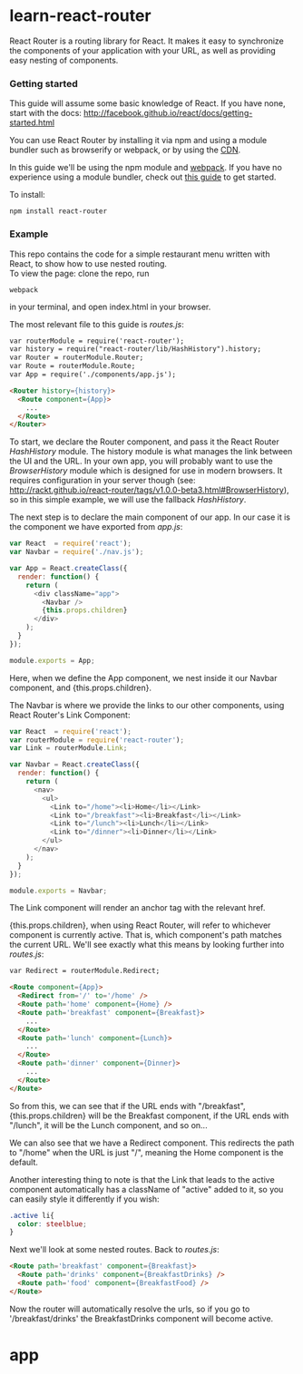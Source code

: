 # learn-react-router

React Router is a routing library for React. It makes it easy to synchronize the components of your application with your URL, as well as providing easy nesting of components.

### Getting started

This guide will assume some basic knowledge of React. If you have none, start with the docs: http://facebook.github.io/react/docs/getting-started.html

You can use React Router by installing it via npm and using a module bundler such as browserify or webpack, or by using the [CDN](https://cdnjs.com/libraries/react-router).

In this guide we'll be using the npm module and [webpack](http://webpack.github.io/). If you have no experience using a module bundler, check out [this guide](https://github.com/jrans/React-Webpack-Hotloader) to get started.

To install:
```
npm install react-router
```
### Example

This repo contains the code for a simple restaurant menu written with React, to show how to use nested routing.  
To view the page: clone the repo, run
```
webpack
```
in your terminal, and open index.html in your browser.

The most relevant file to this guide is _routes.js_:
``` html
var routerModule = require('react-router');
var history = require("react-router/lib/HashHistory").history;
var Router = routerModule.Router;
var Route = routerModule.Route;
var App = require('./components/app.js');

<Router history={history}>
  <Route component={App}>
    ...
  </Route>
</Router>
```
To start, we declare the Router component, and pass it the React Router _HashHistory_ module. The history module is what manages the link between the UI and the URL. In your own app, you will probably want to use the _BrowserHistory_ module which is designed for use in modern browsers. It requires configuration in your server though (see: http://rackt.github.io/react-router/tags/v1.0.0-beta3.html#BrowserHistory), so in this simple example, we will use the fallback _HashHistory_.

The next step is to declare the main component of our app. In our case it is the component we have exported from _app.js_:
``` js
var React  = require('react');
var Navbar = require('./nav.js');

var App = React.createClass({
  render: function() {
    return (
      <div className="app">
        <Navbar />
        {this.props.children}
      </div>
    );
  }
});

module.exports = App;
```
Here, when we define the App component, we nest inside it our Navbar component, and {this.props.children}.

The Navbar is where we provide the links to our other components, using React Router's Link Component:
``` js
var React  = require('react');
var routerModule = require('react-router');
var Link = routerModule.Link;

var Navbar = React.createClass({
  render: function() {
    return (
      <nav>
        <ul>
          <Link to="/home"><li>Home</li></Link>
          <Link to="/breakfast"><li>Breakfast</li></Link>
          <Link to="/lunch"><li>Lunch</li></Link>
          <Link to="/dinner"><li>Dinner</li></Link>
        </ul>
      </nav>
    );
  }
});

module.exports = Navbar;
```
The Link component will render an anchor tag with the relevant href.

{this.props.children}, when using React Router, will refer to whichever component is currently active. That is, which component's path matches the current URL. We'll see exactly what this means by looking further into _routes.js_:
``` html
var Redirect = routerModule.Redirect;

<Route component={App}>
  <Redirect from='/' to='/home' />
  <Route path='home' component={Home} />
  <Route path='breakfast' component={Breakfast}>
    ...
  </Route>
  <Route path='lunch' component={Lunch}>
    ...
  </Route>
  <Route path='dinner' component={Dinner}>
    ...
  </Route>
</Route>
```
So from this, we can see that if the URL ends with "/breakfast", {this.props.children} will be the Breakfast component, if the URL ends with "/lunch", it will be the Lunch component, and so on...

We can also see that we have a Redirect component. This redirects the path to "/home" when the URL is just "/", meaning the Home component is the default.

Another interesting thing to note is that the Link that leads to the active component automatically has a className of "active" added to it, so you can easily style it differently if you wish:
``` css
.active li{
  color: steelblue;
}
```
Next we'll look at some nested routes. Back to _routes.js_:
``` html
<Route path='breakfast' component={Breakfast}>
  <Route path='drinks' component={BreakfastDrinks} />
  <Route path='food' component={BreakfastFood} />
</Route>
```
Now the router will automatically resolve the urls, so if you go to '/breakfast/drinks' the BreakfastDrinks component will become active.
# app
